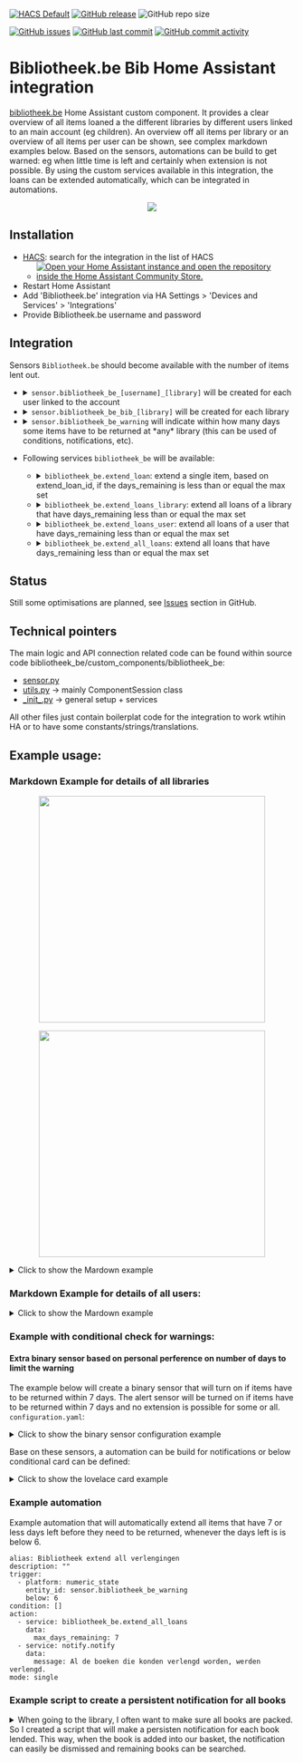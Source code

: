 [![HACS Default](https://img.shields.io/badge/HACS-Default-blue.svg)](https://github.com/hacs/default)
[![GitHub release](https://img.shields.io/github/release/myTselection/bibliotheek_be.svg)](https://github.com/myTselection/bibliotheek_be/releases)
![GitHub repo size](https://img.shields.io/github/repo-size/myTselection/bibliotheek_be.svg)

[![GitHub issues](https://img.shields.io/github/issues/myTselection/bibliotheek_be.svg)](https://github.com/myTselection/bibliotheek_be/issues)
[![GitHub last commit](https://img.shields.io/github/last-commit/myTselection/bibliotheek_be.svg)](https://github.com/myTselection/bibliotheek_be/commits/master)
[![GitHub commit activity](https://img.shields.io/github/commit-activity/m/myTselection/bibliotheek_be.svg)](https://github.com/myTselection/bibliotheek_be/graphs/commit-activity)

# Bibliotheek.be Bib Home Assistant integration
[bibliotheek.be](https://www.bibliotheek.be/) Home Assistant custom component. It provides a clear overview of all items loaned a the different libraries by different users linked to an main account (eg children). An overview off all items per library or an overview of all items per user can be shown, see complex markdown examples below. Based on the sensors, automations can be build to get warned: eg when little time is left and certainly when extension is not possible. By using the custom services available in this integration, the loans can be extended automatically, which can be integrated in automations.

<p align="center"><img src="https://raw.githubusercontent.com/myTselection/bibliotheek_be/master/icon.png"/></p>


## Installation
- [HACS](https://hacs.xyz/): search for the integration in the list of HACS
	- [![Open your Home Assistant instance and open the repository inside the Home Assistant Community Store.](https://my.home-assistant.io/badges/hacs_repository.svg?style=flat-square)](https://my.home-assistant.io/redirect/hacs_repository/?owner=myTselection&repository=bibliotheek_be&category=integration)
- Restart Home Assistant
- Add 'Bibliotheek.be' integration via HA Settings > 'Devices and Services' > 'Integrations'
- Provide Bibliotheek.be username and password

## Integration
Sensors `Bibliotheek.be` should become available with the number of items lent out.
- <details><summary><code>sensor.bibliotheek_be_[username]_[library]</code> will be created for each user linked to the account</summary>

	| Attribute | Description |
	| --------- | ----------- |
	| State     | Number of loans by this user at this library |
	| `userid `   | Technical user id assigned by bibliotheek.be |
	| `barcode`   | The unique user barcode which is also shown on the library card |
	| `barcode_url`   | Image url of the unique user barcode which is also shown on the library card |
	| `num_loans` | Number of loans by this user at this library (same as state value) |
	| `num_reservations`  | Number of reservations by this user at this library |
	| `open_amounts`  | Open amount (€) due to this library (eg related to fines) |
	| `username`  | First and lastname of the user |
	| `libraryName`  | Name of the library or the group of libraries |
	| `loandetails`  | Json containing all the loans of this user at this library. The structure of json is:<br/>  `{ 'item name' :` <br/>&nbsp;` { tile: 'title of the item', ` <br/>&nbsp;&nbsp;&nbsp;&nbsp;`author: 'author of the item', ` <br/>&nbsp;&nbsp;&nbsp;&nbsp;`loan_type: 'type of the item (eg book, dvd, ...) , ` <br/>&nbsp;&nbsp;&nbsp;&nbsp;`url: 'url of the specific item', ` <br/>&nbsp;&nbsp;&nbsp;&nbsp;`image_src: 'url to image of the item', ` <br/>&nbsp;&nbsp;&nbsp;&nbsp;`days_remaining: 'number of days by which the item has to be returned or extended', ` <br/>&nbsp;&nbsp;&nbsp;&nbsp;`loan_from: 'Start date of the loan', ` <br/>&nbsp;&nbsp;&nbsp;&nbsp;`loan_till: 'Date by which the item needs to be returned', ` <br/>&nbsp;&nbsp;&nbsp;&nbsp;`extend_loan_id: 'the id used to extend the item, if no id is available, the item can not be extended',` <br/>&nbsp;&nbsp;&nbsp;&nbsp;`library: 'name of the actual library location (city) where the item is belonging too',` <br/>&nbsp;&nbsp;&nbsp;&nbsp;`user: 'the user that lended the item',` <br/>&nbsp;&nbsp;&nbsp;&nbsp;`barcode: 'the barcode of the card that was used to lend the item' }`  |
	</details>
- <details><summary><code>sensor.bibliotheek_be_bib_[library]</code> will be created for each library</summary>

	| Attribute | Description |
	| --------- | ----------- |
	| State     | Min days left by which some items need to be returned |
	| `some_not_extendable` | True if some of the items that needs to be returned first (see state for nr of days) of this library can not be extended |
	| `lowest_till_date`   | Min date by which some items need to be returned |
	| `num_loans`  | Number of loans that need to be returned first (see state for nr of days)  |
	| `num_loans_total`  | Total number of loans at this library |
	| `loandetails`  | Json containing all the loans of this user at this library. The structure of json is:<br/>  `[{ 'item name' :` <br/>&nbsp;` { tile: 'title of the item', ` <br/>&nbsp;&nbsp;&nbsp;&nbsp;`author: 'author of the item', ` <br/>&nbsp;&nbsp;&nbsp;&nbsp;`loan_type: 'type of the item (eg book, dvd, ...) , ` <br/>&nbsp;&nbsp;&nbsp;&nbsp;`url: 'url of the specific item', ` <br/>&nbsp;&nbsp;&nbsp;&nbsp;`image_src: 'url to image of the item', ` <br/>&nbsp;&nbsp;&nbsp;&nbsp;`days_remaining: 'number of days by which the item has to be returned or extended', ` <br/>&nbsp;&nbsp;&nbsp;&nbsp;`loan_from: 'Start date of the loan', ` <br/>&nbsp;&nbsp;&nbsp;&nbsp;`loan_till: 'Date by which the item needs to be returned', ` <br/>&nbsp;&nbsp;&nbsp;&nbsp;`extend_loan_id: 'the id used to extend the item, if no id is available, the item can not be extended',` <br/>&nbsp;&nbsp;&nbsp;&nbsp;`library: 'name of the actual library location (city) where the item is belonging too',` <br/>&nbsp;&nbsp;&nbsp;&nbsp;`user: 'the user that lended the item',` <br/>&nbsp;&nbsp;&nbsp;&nbsp;`barcode: 'the barcode of the card that was used to lend the item' }]`  |
	| <loan_type> | Number of items of this loan type lended. For each loan type known this attribute will be added |
	| address | Street and city address details of the library |
	| latitude | GPS coordincates of the library, makes it possible to show the sensor on a map |
	| longitude | GPS coordincates of the library, makes it possible to show the sensor on a map |
	| phone | Phone number of the library |
	| email | Email address of the library |
	| opening_hours | Opening hours of the library |
	| closed_date | Closing days of the library with reason of closure |
	
	</details>
- <details><summary><code>sensor.bibliotheek_be_warning</code> will indicate within how many days some items have to be returned at *any* library (this can be used of conditions, notifications, etc).</summary>

	| Attribute | Description |
	| --------- | ----------- |
	| State     | Min days left by which some items need to be returned by any user linked to the account at any library |
	| `some_not_extendable` | True if some of the items that needs to be returned first (see state for nr of days) of this library can not be extended |
	| `lowest_till_date` | Min date by which some items need to be returned |
	| `num_loans`  | Number of loans that need to be returned first (see state for nr of days)  |
	| `num_loans_total`  | Total number of loans by any user at any library |
	| `library_name`  | Name(s) of the library at which some items need to be returned first (or comma spearated list of names) |
	
	</details>
- Following services `bibliotheek_be` will be available:
	- <details><summary><code>bibliotheek_be.extend_loan</code>: extend a single item, based on extend_loan_id, if the days_remaining is less than or equal the max set</summary> 
	
		```
		service: bibliotheek_be.extend_loan
		data:
		  extend_loan_id: 12345678 
		  max_days_remaining: 8
		``` 
		
	  </details>
	
	- <details><summary><code>bibliotheek_be.extend_loans_library</code>: extend all loans of a library that have days_remaining less than or equal the max set</summary>
	
		```
		service: bibliotheek_be.extend_loans_library
		data:
		  library_name: 'City' 
		  max_days_remaining: 8
		```
		  
	  </details>
	  
	- <details><summary><code>bibliotheek_be.extend_loans_user</code>: extend all loans of a user that have days_remaining less than or equal the max set</summary>
	
		```
		service: bibliotheek_be.extend_loan
		data:
		  barcode: '1234567890123'
		  max_days_remaining: 8
		```
		  
          </details>
	  
	- <details><summary><code>bibliotheek_be.extend_all_loans</code>: extend all loans that have days_remaining less than or equal the max set</summary>
	
		```
		service: bibliotheek_be.extend_loan
		data:
		  max_days_remaining: 8
		```
		  
	   </details>

## Status
Still some optimisations are planned, see [Issues](https://github.com/myTselection/bibliotheek_be/issues) section in GitHub.

## Technical pointers
The main logic and API connection related code can be found within source code bibliotheek_be/custom_components/bibliotheek_be:
- [sensor.py](https://github.com/myTselection/bibliotheek_be/blob/master/custom_components/bibliotheek_be/sensor.py)
- [utils.py](https://github.com/myTselection/bibliotheek_be/blob/master/custom_components/bibliotheek_be/utils.py) -> mainly ComponentSession class
- [\_init\_.py](https://github.com/myTselection/bibliotheek_be/blob/master/custom_components/bibliotheek_be/_init_.py) -> general setup + services

All other files just contain boilerplat code for the integration to work wtihin HA or to have some constants/strings/translations.

## Example usage:
### Markdown Example for details of all libraries

<p align="center"><img src="https://raw.githubusercontent.com/myTselection/bibliotheek_be/master/Markdown%20Card%20example.png" width="400"/></p>
<p align="center"><img src="https://raw.githubusercontent.com/myTselection/bibliotheek_be/master/Markdown%20Card%20details%20example.png" width="400"/></p>

<details><summary>Click to show the Mardown example</summary>

```
type: markdown
content: >
  [<img
  src="https://raw.githubusercontent.com/myTselection/bibliotheek_be/master/icon.png"
  height="100"/>](https://beersel.bibliotheek.be)

  {% if state_attr('sensor.bibliotheek_be_warning','refresh_required') %}

  De gegevens moeten nog bijgewerkt worden!

  {% endif %}

  {% set libraries = states |
  selectattr("entity_id","match","^sensor.bibliotheek_be_bib*") |
  rejectattr("state", "match","unavailable") | list %}

  {% for library_device in libraries %}
    {% set library = library_device.entity_id %}
    ## Bib {{state_attr(library,'libraryName') }}:
    {% set all_books = state_attr(library,'loandetails')| list |sort(attribute="days_remaining", reverse=False) %}
    {% if all_books %}
    {% set urgent_books = all_books | selectattr("days_remaining", "eq",int(state_attr(library,'days_left'))) | list |sort(attribute="extend_loan_id", reverse=False)%}
    {% set other_books = all_books | rejectattr("days_remaining", "eq",int(state_attr(library,'days_left'))) | list |sort(attribute="days_remaining", reverse=False)%}

    - {{state_attr(library,"num_loans") }} stuk{% if state_attr(library,'num_loans')|int > 1 %}s{% endif %} in te leveren binnen **{{states(library)}}** dag{% if states(library)|int > 1 %}en{% endif %}: {{strptime(state_attr(library,'lowest_till_date'), "%d/%m/%Y").strftime("%a %d/%m/%Y") }}

  <details>
      <summary>Toon details:</summary>
        {% for book in all_books  %}
  <details>
      <summary>{% if book.extend_loan_id %}{{ strptime(book.loan_till, "%d/%m/%Y").strftime("%a %d/%m/%Y") }}{% else %}<b>{{ strptime(book.loan_till, "%d/%m/%Y").strftime("%a %d/%m/%Y") }}</b>{% endif %}: {{ book.title }} ~ {{ book.author }}</summary> 

    |  |  |
    | :--- | :--- |
    | Binnen: | {{ book.days_remaining }} dagen |
    | Verlenging: | {% if book.extend_loan_id %}<a href="https://{{state_attr(library,'libraryName') }}.bibliotheek.be/mijn-bibliotheek/lidmaatschappen/{{book.userid}}/uitleningen/verlengen?loan-ids={{book.extend_loan_id}}" target="_blank">verlengbaar</a>{% else %}**Niet verlengbaar**{% endif %} |
    | Bibliotheek: | <a href="{{book.url}}" target="_blank">{{book.library}}</a> |
    | Gebruiker: | [{{book.user}} ({{book.barcode}})](https://barcodeapi.org/api/128/{{book.barcode}}) |
    | Type: | {% if book.loan_type == 'Unknown' %}Onbekend{% else %}{{book.loan_type}}{% endif %} |
    | Afbeelding: | <img src="{{ book.image_src }}" height="100"/> |

    </details>
        {% endfor %}
  </details>
    {% endif %}
    - <details><summary>In totaal {{state_attr(library,'num_total_loans') }} uitgeleend:</summary>
    
      - Boeken: {{state_attr(library,'Boek') }}
      - Onbekend: {{state_attr(library,'Unknown') }}
      - DVDs: {{state_attr(library,'Dvd') }}
      - Strips: {{state_attr(library,'Strip') }}
      
    </details>
    
    - <details><summary>Info Bib {{state_attr(library,'libraryName') }}</summary>


        - Adres: {{state_attr(library,'address')}}
        - GPS: [{{state_attr(library,'latitude')}},{{state_attr(library,'longitude')}}](http://maps.google.com/maps?daddr={{state_attr(library,'latitude')}},{{state_attr(library,'longitude')}}&ll=)
        - Tel: {{state_attr(library,'phone')}}
        - Email: {{state_attr(library,'email')}}
        - Openingsuren: 
           {% for key,value in state_attr(library,'opening_hours').items() %}
           - {{key}}: {{value | join(', ')}}{% if not value %}Gesloten{% endif %}
           {% endfor %}
        - Sluitingsdagen: 
           {% for closed in state_attr(library,'closed_dates') %}
           -  {{closed.date}}: {{closed.reason}} 
           {% endfor %}
  Laatst bijgewerkt: {{state_attr(library,'last update')| as_timestamp |
  timestamp_custom("%d %h %H:%M")}}
    {% endfor %}

```

</details>

### Markdown Example for details of all users:

<details><summary>Click to show the Mardown example</summary>

```
type: markdown
content: >-
  {% set library_users = states |
  selectattr("entity_id","match","^sensor.bibliotheek_be_*") |
  rejectattr("entity_id","match","^sensor.bibliotheek_be_bib*")|
  rejectattr("entity_id","match","^sensor.bibliotheek_be_warning")| list%}

  {% for user_device in library_users %}

  {% set user = user_device.entity_id %}

  {% if state_attr(user,'num_loans') > 0 %}

  <details><summary><b>{{state_attr(user,'username') }}
  {{state_attr(user,'libraryName') }}:</b></summary>
    
    - Kaart {{state_attr(user,'barcode') }}: 
        [<img src="{{state_attr(user,'barcode_url') }}" height=100></img>]({{state_attr(user,'barcode_url') }})
    
    - Gereserveerde stuks: {{state_attr(user,'num_reservations') }}
    
    - Uitstaande boetes: {{state_attr(user,'open_amounts') }}
      {% if state_attr(user,'num_loans') > 0 %}
      {% set all_books = state_attr(user,'loandetails').values()  |sort(attribute="days_remaining", reverse=False)%}
    - In totaal {{state_attr(user,'num_loans') }} uitgeleend{% if all_books %}
        {% for book in all_books %}
        - <details><summary>{% if book.extend_loan_id %}{{ strptime(book.loan_till, "%d/%m/%Y").strftime("%a %d/%m/%Y") }}{% else %}<b>{{ strptime(book.loan_till, "%d/%m/%Y").strftime("%a %d/%m/%Y") }}</b>{% endif %}: {{ book.title }} ~ {{ book.author }}</summary> 
    
            |  |  |
            | :--- | :--- |
            | Binnen: | {{ book.days_remaining }} dagen |
            | Verlenging: | {% if book.extend_loan_id %}verlengbaar{% else %}**Niet verlengbaar**{% endif %} |
            | Bibliotheek: | <a href="{{book.url}}" target="_blank">{{book.library}}</a> |
            | Type: | {% if book.loan_type == 'Unknown' %}Onbekend{% else %}{{book.loan_type}}{% endif %} |
            | Afbeelding: | <img src="{{ book.image_src }}" height="100"/> |
          </details>
        {% endfor %}
      {% endif %}
      {% else %}
    - Geen uitleningen
      {% endif %}
      Laatst bijgewerkt: {{state_attr(user,'last update')  | as_timestamp | timestamp_custom("%d-%m-%Y %H:%M")}}
    
    </details> 

  {% endif %}

  {% endfor %}

  {% for user_device in library_users %}

  {% set user = user_device.entity_id %}

  {% if state_attr(user,'num_loans') == 0 %}

  <details><summary><b>{{state_attr(user,'username') }}
  {{state_attr(user,'libraryName') }}:</b></summary>
    
    - Kaart {{state_attr(user,'barcode') }}:
    [<img src="{{state_attr(user,'barcode_url') }}" height=100></img>]({{state_attr(user,'barcode_url') }})
    
    - Gereserveerde stuks: {{state_attr(user,'num_reservations') }}
    
    - Uitstaande boetes: {{state_attr(user,'open_amounts') }}
    
    - Geen uitleningen
    
      Laatst bijgewerkt: {{state_attr(user,'last update')  | as_timestamp | timestamp_custom("%d-%m-%Y %H:%M")}}

  </details>

  {% endif %}

  {% endfor %}
title: Gebruikers


```
</details>

### Example with conditional check for warnings:

#### Extra binary sensor based on personal perference on number of days to limit the warning
The example below will create a binary sensor that will turn on if items have to be returned within 7 days. The alert sensor will be turned on if items have to be returned within 7 days and no extension is possible for some or all.
`configuration.yaml`:

<details><summary>Click to show the binary sensor configuration example</summary>

```
binary_sensor:
  - platform: template
    sensors:
      bibliotheek_warning_7d:
        friendly_name: Bibliotheek Warning 7d
        value_template: >
           {{states('sensor.bibliotheek_be_warning')|int <= 7}}
  - platform: template
    sensors:
      bibliotheek_alert_7d:
        friendly_name: Bibliotheek Alert 7d
        value_template: >
           {{states('sensor.bibliotheek_be_warning')|int <= 7 and state_attr('sensor.bibliotheek_be_warning','some_not_extendable') == True}}
```
</details>

Base on these sensors, a automation can be build for notifications or below conditional card can be defined:
<details><summary>Click to show the lovelace card example</summary>

```
- type: conditional
conditions:
  - entity: binary_sensor.bibliotheek_warning_7d
	state: 'on'
  - entity: binary_sensor.bibliotheek_alert_7d
	state: 'off'
card:
  type: markdown
  content: ⏰Boeken verlengen deze week !
- type: conditional
conditions:
  - entity: binary_sensor.bibliotheek_warning_7d
	state: 'on'
  - entity: binary_sensor.bibliotheek_alert_7d
	state: 'on'
card:
  type: markdown
  content: ⏰Boeken binnen brengen deze week !
```

</details>

### Example automation
Example automation that will automatically extend all items that have 7 or less days left before they need to be returned, whenever the days left is is below 6.

```
alias: Bibliotheek extend all verlengingen
description: ""
trigger:
  - platform: numeric_state
    entity_id: sensor.bibliotheek_be_warning
    below: 6
condition: []
action:
  - service: bibliotheek_be.extend_all_loans
    data:
      max_days_remaining: 7
  - service: notify.notify
    data:
      message: Al de boeken die konden verlengd worden, werden verlengd.
mode: single
```

### Example script to create a persistent notification for all books
<details><summary>When going to the library, I often want to make sure all books are packed. So I created a script that will make a persisten notification for each book lended. This way, when the book is added into our basket, the notification can easily be dismissed and remaining books can be searched.</summary>

```
alias: Boeken notificaties
sequence:
  - variables:
      libraries: >-
        {{states | selectattr("entity_id","match","^sensor.bibliotheek_be_bib*")
        | rejectattr("state", "match","unavailable") |
        map(attribute='entity_id') | list}}
  - repeat:
      for_each: "{{libraries}}"
      sequence:
        - variables:
            library: "{{repeat.item}}"
        - repeat:
            for_each: >-
              {{state_attr(library,'loandetails')| list
              |sort(attribute="days_remaining", reverse=True)| list}}
            sequence:
              - variables:
                  book: "{{repeat.item}}"
              - service: notify.persistent_notification
                data:
                  title: "{{book.title}} ~ {{book.author}}"
                  message: >-
                    {% if book.extend_loan_id == '' %}<b>Kan NIET verlengd
                    worden</b><br>{% endif %} {{ book.days_remaining }} dagen:
                    {{strptime(book.loan_till,'%d/%m/%Y').strftime('%a
                    %d/%m/%Y')}}<br> {{state_attr(library,'libraryName')}}
        - service: notify.persistent_notification
          data:
            title: "{{state_attr(library,'libraryName')}}"
            message: >-
              - Openingsuren: {% for key,value in
              state_attr(library,'opening_hours').items() %} 
                  - {{key}}: {{value | join(',')}}{% if not value %}Gesloten{% endif %}{% endfor %} 
              - Sluitingsdagen: {% for closed in
              state_attr(library,'closed_dates') %} 
                  - {{closed.date}}: {{closed.reason}}{% endfor %}-
mode: single
icon: mdi:basket-check

```
</details>

